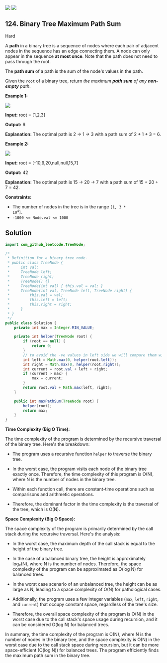 [![](https://img.shields.io/github/stars/javadev/LeetCode-in-Java?label=Stars&style=flat-square)](https://github.com/javadev/LeetCode-in-Java)
[![](https://img.shields.io/github/forks/javadev/LeetCode-in-Java?label=Fork%20me%20on%20GitHub%20&style=flat-square)](https://github.com/javadev/LeetCode-in-Java/fork)

## 124\. Binary Tree Maximum Path Sum

Hard

A **path** in a binary tree is a sequence of nodes where each pair of adjacent nodes in the sequence has an edge connecting them. A node can only appear in the sequence **at most once**. Note that the path does not need to pass through the root.

The **path sum** of a path is the sum of the node's values in the path.

Given the `root` of a binary tree, return _the maximum **path sum** of any **non-empty** path_.

**Example 1:**

![](https://assets.leetcode.com/uploads/2020/10/13/exx1.jpg)

**Input:** root = [1,2,3]

**Output:** 6

**Explanation:** The optimal path is 2 -> 1 -> 3 with a path sum of 2 + 1 + 3 = 6. 

**Example 2:**

![](https://assets.leetcode.com/uploads/2020/10/13/exx2.jpg)

**Input:** root = [-10,9,20,null,null,15,7]

**Output:** 42

**Explanation:** The optimal path is 15 -> 20 -> 7 with a path sum of 15 + 20 + 7 = 42. 

**Constraints:**

*   The number of nodes in the tree is in the range <code>[1, 3 * 10<sup>4</sup>]</code>.
*   `-1000 <= Node.val <= 1000`

## Solution

```java
import com_github_leetcode.TreeNode;

/*
 * Definition for a binary tree node.
 * public class TreeNode {
 *     int val;
 *     TreeNode left;
 *     TreeNode right;
 *     TreeNode() {}
 *     TreeNode(int val) { this.val = val; }
 *     TreeNode(int val, TreeNode left, TreeNode right) {
 *         this.val = val;
 *         this.left = left;
 *         this.right = right;
 *     }
 * }
 */
public class Solution {
    private int max = Integer.MIN_VALUE;

    private int helper(TreeNode root) {
        if (root == null) {
            return 0;
        }
        // to avoid the -ve values in left side we will compare them with 0
        int left = Math.max(0, helper(root.left));
        int right = Math.max(0, helper(root.right));
        int current = root.val + left + right;
        if (current > max) {
            max = current;
        }
        return root.val + Math.max(left, right);
    }

    public int maxPathSum(TreeNode root) {
        helper(root);
        return max;
    }
}
```

**Time Complexity (Big O Time):**

The time complexity of the program is determined by the recursive traversal of the binary tree. Here's the breakdown:

- The program uses a recursive function `helper` to traverse the binary tree.

- In the worst case, the program visits each node of the binary tree exactly once. Therefore, the time complexity of this program is O(N), where N is the number of nodes in the binary tree.

- Within each function call, there are constant-time operations such as comparisons and arithmetic operations.

- Therefore, the dominant factor in the time complexity is the traversal of the tree, which is O(N).

**Space Complexity (Big O Space):**

The space complexity of the program is primarily determined by the call stack during the recursive traversal. Here's the analysis:

- In the worst case, the maximum depth of the call stack is equal to the height of the binary tree.

- In the case of a balanced binary tree, the height is approximately log₂(N), where N is the number of nodes. Therefore, the space complexity of the program can be approximated as O(log N) for balanced trees.

- In the worst case scenario of an unbalanced tree, the height can be as large as N, leading to a space complexity of O(N) for pathological cases.

- Additionally, the program uses a few integer variables (`max`, `left`, `right`, and `current`) that occupy constant space, regardless of the tree's size.

- Therefore, the overall space complexity of the program is O(N) in the worst case due to the call stack's space usage during recursion, and it can be considered O(log N) for balanced trees.

In summary, the time complexity of the program is O(N), where N is the number of nodes in the binary tree, and the space complexity is O(N) in the worst case due to the call stack space during recursion, but it can be more space-efficient (O(log N)) for balanced trees. The program efficiently finds the maximum path sum in the binary tree.
